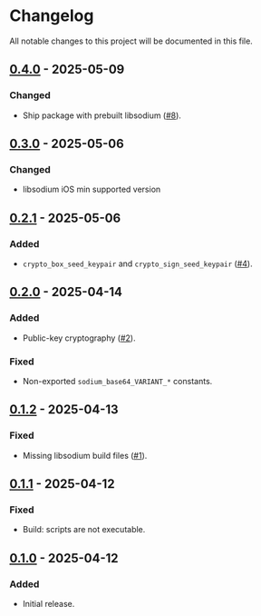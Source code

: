 # Changelog

All notable changes to this project will be documented in this file.

## [0.4.0] - 2025-05-09

### Changed

-   Ship package with prebuilt libsodium ([#8](https://github.com/s77rt/react-native-sodium/pull/8)).

## [0.3.0] - 2025-05-06

### Changed

-   libsodium iOS min supported version

## [0.2.1] - 2025-05-06

### Added

-   `crypto_box_seed_keypair` and `crypto_sign_seed_keypair` ([#4](https://github.com/s77rt/react-native-sodium/pull/4)).

## [0.2.0] - 2025-04-14

### Added

-   Public-key cryptography ([#2](https://github.com/s77rt/react-native-sodium/pull/2)).

### Fixed

-   Non-exported `sodium_base64_VARIANT_*` constants.

## [0.1.2] - 2025-04-13

### Fixed

-   Missing libsodium build files ([#1](https://github.com/s77rt/react-native-sodium/issues/1)).

## [0.1.1] - 2025-04-12

### Fixed

-   Build: scripts are not executable.

## [0.1.0] - 2025-04-12

### Added

-   Initial release.

[0.4.0]: https://github.com/s77rt/react-native-sodium/compare/v0.3.0...v0.4.0
[0.3.0]: https://github.com/s77rt/react-native-sodium/compare/v0.2.1...v0.3.0
[0.2.1]: https://github.com/s77rt/react-native-sodium/compare/v0.2.0...v0.2.1
[0.2.0]: https://github.com/s77rt/react-native-sodium/compare/v0.1.2...v0.2.0
[0.1.2]: https://github.com/s77rt/react-native-sodium/compare/v0.1.1...v0.1.2
[0.1.1]: https://github.com/s77rt/react-native-sodium/compare/v0.1.0...v0.1.1
[0.1.0]: https://github.com/s77rt/react-native-sodium/releases/tag/v0.1.0
